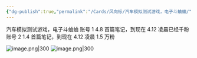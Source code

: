 ```yaml
---
{"dg-publish":true,"permalink":"/Cards/风向标/汽车模拟测试游戏，电子斗蛐蛐/","tags":["生财有术","风向标"],"noteIcon":3,"created":"2024-04-11","updated":"2024-04-12"}
---
```


汽车模拟测试游戏，电子斗蛐蛐 
账号 1 4.8 首篇笔记，到现在 4.12 凌晨已经千粉 
账号 2 1.4 首篇笔记，到现在 4.12 凌晨 1.5 万粉

![image.png|300](http://img.xlg.life/images/202404120059233.png)
![image.png|300](http://img.xlg.life/images/202404120059887.png)

